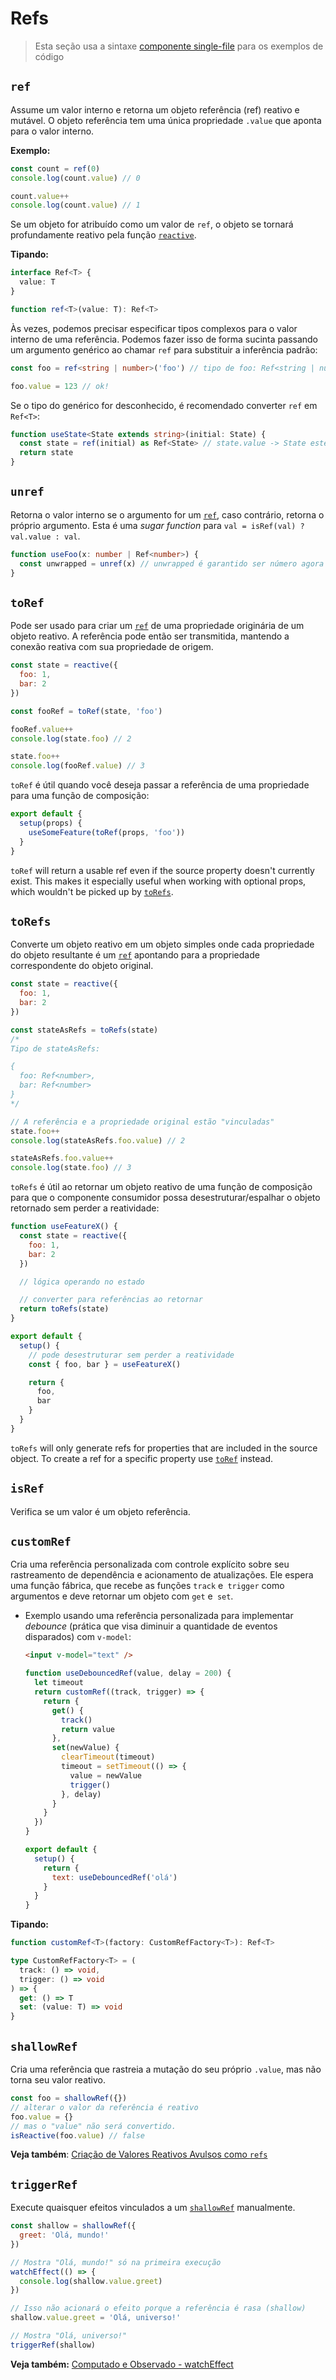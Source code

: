 # Refs

> Esta seção usa a sintaxe [componente single-file](../guide/single-file-component.html) para os exemplos de código

## `ref`

Assume um valor interno e retorna um objeto referência (ref) reativo e mutável. O objeto referência tem uma única propriedade `.value` que aponta para o valor interno.

**Exemplo:**

```js
const count = ref(0)
console.log(count.value) // 0

count.value++
console.log(count.value) // 1
```

Se um objeto for atribuído como um valor de `ref`, o objeto se tornará profundamente reativo pela função [`reactive`](./basic-reactivity.html#reactive).

**Tipando:**

```ts
interface Ref<T> {
  value: T
}

function ref<T>(value: T): Ref<T>
```

Às vezes, podemos precisar especificar tipos complexos para o valor interno de uma referência. Podemos fazer isso de forma sucinta passando um argumento genérico ao chamar `ref` para substituir a inferência padrão:

```ts
const foo = ref<string | number>('foo') // tipo de foo: Ref<string | number>

foo.value = 123 // ok!
```

Se o tipo do genérico for desconhecido, é recomendado converter `ref` em ` Ref<T>`:

```ts
function useState<State extends string>(initial: State) {
  const state = ref(initial) as Ref<State> // state.value -> State estende string
  return state
}
```

## `unref`

Retorna o valor interno se o argumento for um [`ref`](#ref), caso contrário, retorna o próprio argumento. Esta é uma _sugar function_ para `val = isRef(val) ? val.value : val`.

```ts
function useFoo(x: number | Ref<number>) {
  const unwrapped = unref(x) // unwrapped é garantido ser número agora
}
```

## `toRef`

Pode ser usado para criar um [`ref`](#ref) de uma propriedade originária de um objeto reativo. A referência pode então ser transmitida, mantendo a conexão reativa com sua propriedade de origem.

```js
const state = reactive({
  foo: 1,
  bar: 2
})

const fooRef = toRef(state, 'foo')

fooRef.value++
console.log(state.foo) // 2

state.foo++
console.log(fooRef.value) // 3
```

`toRef` é útil quando você deseja passar a referência de uma propriedade para uma função de composição:

```js
export default {
  setup(props) {
    useSomeFeature(toRef(props, 'foo'))
  }
}
```

`toRef` will return a usable ref even if the source property doesn't currently exist. This makes it especially useful when working with optional props, which wouldn't be picked up by [`toRefs`](#torefs).

## `toRefs`

Converte um objeto reativo em um objeto simples onde cada propriedade do objeto resultante é um [`ref`](#ref) apontando para a propriedade correspondente do objeto original.

```js
const state = reactive({
  foo: 1,
  bar: 2
})

const stateAsRefs = toRefs(state)
/*
Tipo de stateAsRefs:

{
  foo: Ref<number>,
  bar: Ref<number>
}
*/

// A referência e a propriedade original estão "vinculadas"
state.foo++
console.log(stateAsRefs.foo.value) // 2

stateAsRefs.foo.value++
console.log(state.foo) // 3
```

`toRefs` é útil ao retornar um objeto reativo de uma função de composição para que o componente consumidor possa desestruturar/espalhar o objeto retornado sem perder a reatividade:

```js
function useFeatureX() {
  const state = reactive({
    foo: 1,
    bar: 2
  })

  // lógica operando no estado

  // converter para referências ao retornar
  return toRefs(state)
}

export default {
  setup() {
    // pode desestruturar sem perder a reatividade
    const { foo, bar } = useFeatureX()

    return {
      foo,
      bar
    }
  }
}
```

`toRefs` will only generate refs for properties that are included in the source object. To create a ref for a specific property use [`toRef`](#toref) instead.

## `isRef`

Verifica se um valor é um objeto referência.

## `customRef`

Cria uma referência personalizada com controle explícito sobre seu rastreamento de dependência e acionamento de atualizações. Ele espera uma função fábrica, que recebe as funções `track` e` trigger` como argumentos e deve retornar um objeto com `get` e` set`.

- Exemplo usando uma referência personalizada para implementar _debounce_ (prática que visa diminuir a quantidade de eventos disparados) com `v-model`:

  ```html
  <input v-model="text" />
  ```

  ```js
  function useDebouncedRef(value, delay = 200) {
    let timeout
    return customRef((track, trigger) => {
      return {
        get() {
          track()
          return value
        },
        set(newValue) {
          clearTimeout(timeout)
          timeout = setTimeout(() => {
            value = newValue
            trigger()
          }, delay)
        }
      }
    })
  }

  export default {
    setup() {
      return {
        text: useDebouncedRef('olá')
      }
    }
  }
  ```

**Tipando:**

```ts
function customRef<T>(factory: CustomRefFactory<T>): Ref<T>

type CustomRefFactory<T> = (
  track: () => void,
  trigger: () => void
) => {
  get: () => T
  set: (value: T) => void
}
```

## `shallowRef`

Cria uma referência que rastreia a mutação do seu próprio `.value`, mas não torna seu valor reativo.

```js
const foo = shallowRef({})
// alterar o valor da referência é reativo
foo.value = {}
// mas o "value" não será convertido.
isReactive(foo.value) // false
```

**Veja também**: [Criação de Valores Reativos Avulsos como `refs`](../guide/reactivity-fundamentals.html#criacao-de-valores-reativos-avulsos-como-refs)

## `triggerRef`

Execute quaisquer efeitos vinculados a um [`shallowRef`](#shallowref) manualmente.

```js
const shallow = shallowRef({
  greet: 'Olá, mundo!'
})

// Mostra "Olá, mundo!" só na primeira execução
watchEffect(() => {
  console.log(shallow.value.greet)
})

// Isso não acionará o efeito porque a referência é rasa (shallow)
shallow.value.greet = 'Olá, universo!'

// Mostra "Olá, universo!"
triggerRef(shallow)
```

**Veja também:** [Computado e Observado - watchEffect](./computed-watch-api.html#watcheffect)